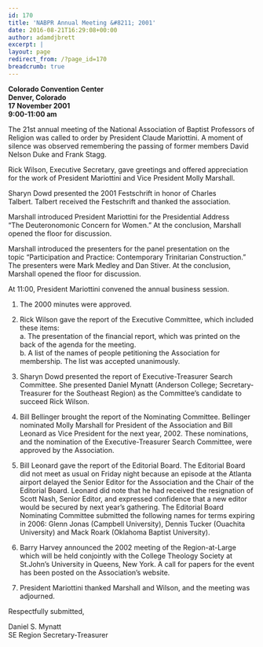 ```yaml
---
id: 170
title: 'NABPR Annual Meeting &#8211; 2001'
date: 2016-08-21T16:29:08+00:00
author: adamdjbrett
excerpt: |
layout: page
redirect_from: /?page_id=170
breadcrumb: true
---
```

**Colorado Convention Center  
Denver, Colorado  
17 November 2001  
9:00-11:00 am**

The 21st annual meeting of the National Association of Baptist Professors of Religion was called to order by President Claude Mariottini. A moment of silence was observed remembering the passing of former members David Nelson Duke and Frank Stagg.

Rick Wilson, Executive Secretary, gave greetings and offered appreciation for the work of President Mariottini and Vice President Molly Marshall.

Sharyn Dowd presented the 2001 Festschrift in honor of Charles  
Talbert. Talbert received the Festschrift and thanked the association.

Marshall introduced President Mariottini for the Presidential Address  
&#8220;The Deuteronomonic Concern for Women.&#8221; At the conclusion, Marshall opened the floor for discussion.

Marshall introduced the presenters for the panel presentation on the  
topic &#8220;Participation and Practice: Contemporary Trinitarian Construction.&#8221; The presenters were Mark Medley and Dan Stiver. At the conclusion, Marshall opened the floor for discussion.

At 11:00, President Mariottini convened the annual business session.

  1. The 2000 minutes were approved.</p>
  2. Rick Wilson gave the report of the Executive Committee, which included these items:  
    a. The presentation of the financial report, which was printed on the back of the agenda for the meeting.  
    b. A list of the names of people petitioning the Association for membership. The list was accepted unanimously.

  3. Sharyn Dowd presented the report of Executive-Treasurer Search Committee. She presented Daniel Mynatt (Anderson College; Secretary-Treasurer for the Southeast Region) as the Committee&#8217;s candidate to succeed Rick Wilson.

  4. Bill Bellinger brought the report of the Nominating Committee. Bellinger nominated Molly Marshall for President of the Association and Bill Leonard as Vice President for the next year, 2002. These nominations, and the nomination of the Executive-Treasurer Search Committee, were approved by the Association.

  5. Bill Leonard gave the report of the Editorial Board. The Editorial Board did not meet as usual on Friday night because an episode at the Atlanta airport delayed the Senior Editor for the Association and the Chair of the Editorial Board. Leonard did note that he had received the resignation of Scott Nash, Senior Editor, and expressed confidence that a new editor would be secured by next year&#8217;s gathering. The Editorial Board Nominating Committee submitted the following names for terms expiring in 2006: Glenn Jonas (Campbell University), Dennis Tucker (Ouachita University) and Mack Roark (Oklahoma Baptist University).

  6. Barry Harvey announced the 2002 meeting of the Region-at-Large which will be held conjointly with the College Theology Society at St.John&#8217;s University in Queens, New York. A call for papers for the event has been posted on the Association&#8217;s website.

  7. President Mariottini thanked Marshall and Wilson, and the meeting was adjourned.

Respectfully submitted,

Daniel S. Mynatt  
SE Region Secretary-Treasurer
